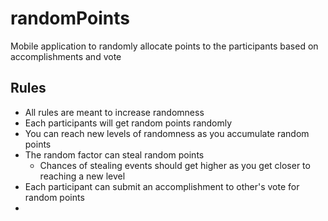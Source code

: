 # randomPoints
Mobile application to randomly allocate points to the participants based on accomplishments and vote

## Rules
* All rules are meant to increase randomness
* Each participants will get random points randomly
* You can reach new levels of randomness as you accumulate random points
* The random factor can steal random points
    * Chances of stealing events should get higher as you get closer to reaching a new level
* Each participant can submit an accomplishment to other's vote for random points
* 

